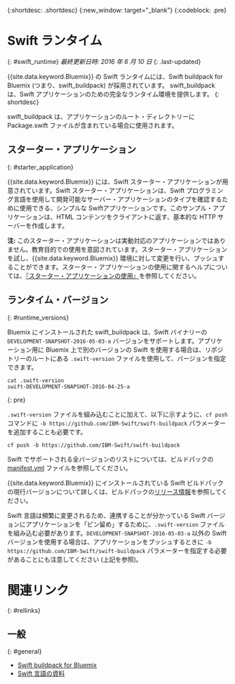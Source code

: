 {:shortdesc: .shortdesc}
{:new_window: target="_blank"}
{:codeblock: .pre}


# Swift ランタイム
{: #swift_runtime}
*最終更新日時: 2016 年 6 月 10 日*
{: .last-updated}

{{site.data.keyword.Bluemix}} の Swift ランタイムには、Swift buildpack for Bluemix (つまり、swift_buildpack) が採用されています。
swift_buildpack は、Swift アプリケーションのための完全なランタイム環境を提供します。
{: shortdesc}

swift_buildpack は、アプリケーションのルート・ディレクトリーに Package.swift ファイルが含まれている場合に使用されます。

## スターター・アプリケーション
{: #starter_application}

{{site.data.keyword.Bluemix}} には、Swift スターター・アプリケーションが用意されています。Swift スターター・アプリケーションは、Swift プログラミング言語を使用して開発可能なサーバー・アプリケーションのタイプを確認するために使用できる、シンプルな Swiftアプリケーションです。このサンプル・アプリケーションは、HTML コンテンツをクライアントに返す、基本的な HTTP サーバーを作成します。

**注:** このスターター・アプリケーションは実動対応のアプリケーションではありません。教育目的での使用を意図されています。スターター・アプリケーションを試し、{{site.data.keyword.Bluemix}} 環境に対して変更を行い、プッシュすることができます。スターター・アプリケーションの使用に関するヘルプについては、[『スターター・アプリケーションの使用』](../../cfapps/starter_app_usage.html)を参照してください。

## ランタイム・バージョン
{: #runtime_versions}

Bluemix にインストールされた swift_buildpack は、Swift バイナリーの `DEVELOPMENT-SNAPSHOT-2016-05-03-a` バージョンをサポートします。アプリケーション用に Bluemix 上で別のバージョンの Swift を使用する場合は、リポジトリーのルートにある `.swift-version` ファイルを使用して、バージョンを指定できます。

```
cat .swift-version
swift-DEVELOPMENT-SNAPSHOT-2016-04-25-a
```
{: pre}

`.swift-version` ファイルを組み込むことに加えて、以下に示すように、`cf push` コマンドに `-b https://github.com/IBM-Swift/swift-buildpack` パラメーターを追加することも必要です。

```
cf push -b https://github.com/IBM-Swift/swift-buildpack
```

Swift でサポートされる全バージョンのリストについては、ビルドパックの [manifest.yml](https://github.com/IBM-Swift/swift-buildpack/blob/bluemix-buildpack/manifest.yml) ファイルを参照してください。

{{site.data.keyword.Bluemix}} にインストールされている Swift ビルドパックの現行バージョンについて詳しくは、ビルドパックの[リリース情報](https://github.com/IBM-Swift/swift-buildpack/releases/tag/1.1.1)を参照してください。

Swift 言語は頻繁に変更されるため、連携することが分かっている Swift バージョンにアプリケーションを「ピン留め」するために、`.swift-version` ファイルを組み込む必要があります。`DEVELOPMENT-SNAPSHOT-2016-05-03-a` 以外の Swift バージョンを使用する場合は、アプリケーションをプッシュするときに `-b https://github.com/IBM-Swift/swift-buildpack` パラメーターを指定する必要があることにも注意してください (上記を参照)。

# 関連リンク
{: #rellinks}
## 一般
{: #general}
* [Swift buildpack for Bluemix](https://github.com/IBM-Swift/swift-buildpack)
* [Swift 言語の資料](https://swift.org/)
